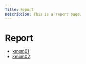 ```yaml
---
Title: Report
Description: This is a report page.
---
```



Report
=======================

* [kmom01](./report/kmom01)
* [kmom02](./report/kmom02)
